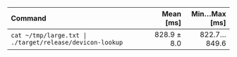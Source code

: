 | Command | Mean [ms] | Min…Max [ms] |
|:---|---:|---:|
| `cat ~/tmp/large.txt \| ./target/release/devicon-lookup` | 828.9 ± 8.0 | 822.7…849.6 |
